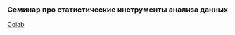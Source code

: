 ### Семинар про статистические инструменты анализа данных

[Colab](https://colab.research.google.com/drive/1IKCvsDVfffbmMZVCeIBXzFMdvC6-izxz?usp=sharing)
